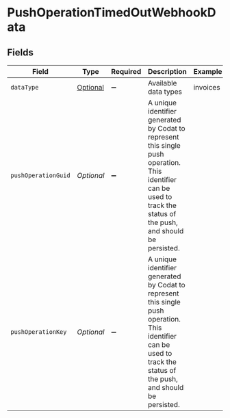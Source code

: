 # PushOperationTimedOutWebhookData


## Fields

| Field                                                                                                                                                                 | Type                                                                                                                                                                  | Required                                                                                                                                                              | Description                                                                                                                                                           | Example                                                                                                                                                               |
| --------------------------------------------------------------------------------------------------------------------------------------------------------------------- | --------------------------------------------------------------------------------------------------------------------------------------------------------------------- | --------------------------------------------------------------------------------------------------------------------------------------------------------------------- | --------------------------------------------------------------------------------------------------------------------------------------------------------------------- | --------------------------------------------------------------------------------------------------------------------------------------------------------------------- |
| `dataType`                                                                                                                                                            | [Optional<DataType>](../../models/shared/DataType.md)                                                                                                                 | :heavy_minus_sign:                                                                                                                                                    | Available data types                                                                                                                                                  | invoices                                                                                                                                                              |
| `pushOperationGuid`                                                                                                                                                   | *Optional<String>*                                                                                                                                                    | :heavy_minus_sign:                                                                                                                                                    | A unique identifier generated by Codat to represent this single push operation. This identifier can be used to track the status of the push, and should be persisted. |                                                                                                                                                                       |
| `pushOperationKey`                                                                                                                                                    | *Optional<String>*                                                                                                                                                    | :heavy_minus_sign:                                                                                                                                                    | A unique identifier generated by Codat to represent this single push operation. This identifier can be used to track the status of the push, and should be persisted. |                                                                                                                                                                       |